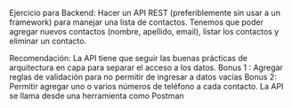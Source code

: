 Ejercicio para Backend: 
Hacer un API REST (preferiblemente sin usar a un framework) para manejar una lista de contactos.
Tenemos que poder agregar nuevos contactos (nombre, apellido, email), listar los contactos y eliminar un contacto.


Recomendación: La API tiene que seguir las buenas prácticas de arquitectura en capa para separar el acceso a los datos.
Bonus 1 : Agregar reglas de validación para no permitir de ingresar a datos vacías
Bonus 2: Permitir agregar uno o varios números de teléfono a cada contacto.
La API se llama desde una herramienta como Postman
